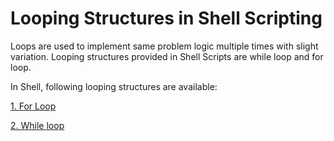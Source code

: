 # Looping Structures in Shell Scripting

Loops are used to implement same problem logic multiple times with slight variation.
Looping structures provided in Shell Scripts are while loop and for loop. 

In Shell, following looping structures are available:

[1. For Loop](for_loop)

[2. While loop](while_loop)
